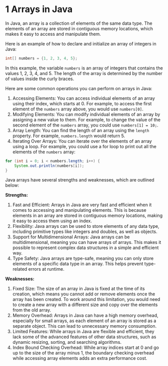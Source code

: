 # 1 Arrays in Java

In Java, an array is a collection of elements of the same data type. The elements of an array are stored in contiguous memory locations, which makes it easy to access and manipulate them.

Here is an example of how to declare and initialize an array of integers in Java:

```java
int[] numbers = {1, 2, 3, 4, 5};

```

In this example, the variable `numbers` is an array of integers that contains the values 1, 2, 3, 4, and 5. The length of the array is determined by the number of values inside the curly braces.

Here are some common operations you can perform on arrays in Java:

1. Accessing Elements: You can access individual elements of an array using their index, which starts at 0. For example, to access the first element of the `numbers` array above, you would use `numbers[0]`.
2. Modifying Elements: You can modify individual elements of an array by assigning a new value to them. For example, to change the value of the second element of the `numbers` array, you could use `numbers[1] = 10;`.
3. Array Length: You can find the length of an array using the `length` property. For example, `numbers.length` would return 5.
4. Iterating Over Arrays: You can iterate over the elements of an array using a loop. For example, you could use a for loop to print out all the elements of the `numbers` array:

```java
for (int i = 0; i < numbers.length; i++) {
    System.out.println(numbers[i]);
}
```

Java arrays have several strengths and weaknesses, which are outlined below:

**Strengths:**

1. Fast and Efficient: Arrays in Java are very fast and efficient when it comes to accessing and manipulating elements. This is because elements in an array are stored in contiguous memory locations, making it easy to access them using an index.
2. Flexibility: Java arrays can be used to store elements of any data type, including primitive types like integers and doubles, as well as objects.
3. Support for Multidimensional Arrays: Java arrays can be multidimensional, meaning you can have arrays of arrays. This makes it possible to represent complex data structures in a simple and efficient way.
4. Type Safety: Java arrays are type-safe, meaning you can only store elements of a specific data type in an array. This helps prevent type-related errors at runtime.

**Weaknesses:**

1. Fixed Size: The size of an array in Java is fixed at the time of its creation, which means you cannot add or remove elements once the array has been created. To work around this limitation, you would need to create a new array with a different size and copy over the elements from the old array.
2. Memory Overhead: Arrays in Java can have a high memory overhead, especially for small arrays, as each element of an array is stored as a separate object. This can lead to unnecessary memory consumption.
3. Limited Features: While arrays in Java are flexible and efficient, they lack some of the advanced features of other data structures, such as dynamic resizing, sorting, and searching algorithms.
4. Index Bound Checking Overhead: While array indices start at 0 and go up to the size of the array minus 1, the boundary checking overhead while accessing array elements adds an extra performance cost.